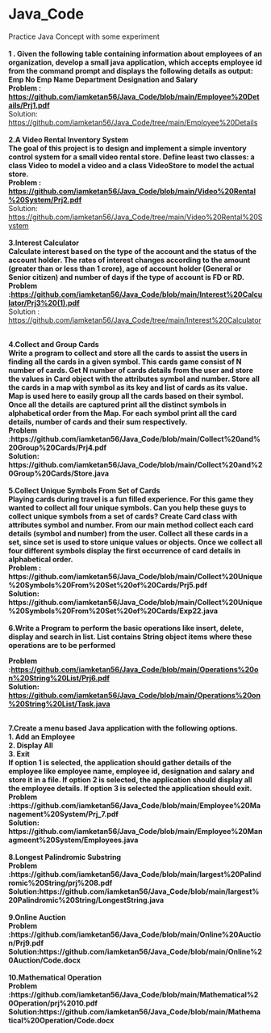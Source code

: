 # Java_Code
 Practice Java Concept with some experiment<br><br>
<b>1 . Given the following table containing information about employees of an organization, develop
a small java application, which accepts employee id from the command prompt and displays
the following details as output:
Emp No Emp Name Department Designation and Salary</b><br>
<b>Problem : https://github.com/iamketan56/Java_Code/blob/main/Employee%20Details/Prj1.pdf</b>
<br>
Solution:<br>
https://github.com/iamketan56/Java_Code/tree/main/Employee%20Details
<br><br>
<b>2.A Video Rental Inventory System<br>
The goal of this project is to design and implement a simple inventory control system for a small video
rental store. Define least two classes: a class Video to model a video and a class VideoStore to model the
actual store. </b>
<br>
<b>Problem : https://github.com/iamketan56/Java_Code/blob/main/Video%20Rental%20System/Prj2.pdf</b>
<br>
Solution:<br>
https://github.com/iamketan56/Java_Code/tree/main/Video%20Rental%20System
<br><br>
<b>3.Interest Calculator<br>
Calculate interest based on the type of the account and the status of the account holder. The rates of
interest changes according to the amount (greater than or less than 1 crore), age of account holder
(General or Senior citizen) and number of days if the type of account is FD or RD.</b><br>
<b>Problem :https://github.com/iamketan56/Java_Code/blob/main/Interest%20Calculator/Prj3%20(1).pdf </b><br>
Solution : https://github.com/iamketan56/Java_Code/tree/main/Interest%20Calculator <br>

<br>
<b>4.Collect and Group Cards<br>
 Write a program to collect and store all the cards to assist the users in finding all the cards in a given 
symbol.
This cards game consist of N number of cards. Get N number of cards details from the user and store 
the values in Card object with the attributes symbol and number.
Store all the cards in a map with symbol as its key and list of cards as its value. Map is used here to 
easily group all the cards based on their symbol.
Once all the details are captured print all the distinct symbols in alphabetical order from the Map. For 
 each symbol print all the card details, number of cards and their sum respectively.<b></br>
 <b>Problem :https://github.com/iamketan56/Java_Code/blob/main/Collect%20and%20Group%20Cards/Prj4.pdf </b><br>
 Solution: https://github.com/iamketan56/Java_Code/blob/main/Collect%20and%20Group%20Cards/Store.java<br>
 
 <br>
 <b>5.Collect Unique Symbols From Set of Cards</br>
 Playing cards during travel is a fun filled experience. For this game they wanted to collect all four 
unique symbols. Can you help these guys to collect unique symbols from a set of cards?
Create Card class with attributes symbol and number. From our main method collect each card 
details (symbol and number) from the user.
Collect all these cards in a set, since set is used to store unique values or objects.
Once we collect all four different symbols display the first occurrence of card details in alphabetical 
order.<b></br>
<b>Problem : https://github.com/iamketan56/Java_Code/blob/main/Collect%20Unique%20Symbols%20From%20Set%20of%20Cards/Prj5.pdf</b><br>
 Solution: https://github.com/iamketan56/Java_Code/blob/main/Collect%20Unique%20Symbols%20From%20Set%20of%20Cards/Exp22.java<br>
 
 <br>
 <b>6.Write a Program to perform the basic operations like insert, delete, display and search in list. List contains 
String object items where these operations are to be performed</b></br>

<b>Problem :https://github.com/iamketan56/Java_Code/blob/main/Operations%20on%20String%20List/Prj6.pdf </b><br>
 Solution: https://github.com/iamketan56/Java_Code/blob/main/Operations%20on%20String%20List/Task.java<br>
 
 <br>
 <b>7.Create a menu based Java application with the following options.<br>
1. Add an Employee<br>
2. Display All<br>
3. Exit<br>
If option 1 is selected, the application should gather details of the employee like 
employee name, employee id, designation and salary and store it in a file.
If option 2 is selected, the application should display all the employee details.
If option 3 is selected the application should exit.</b></br>
<b>Problem :https://github.com/iamketan56/Java_Code/blob/main/Employee%20Management%20System/Prj_7.pdf </b><br>
 Solution: https://github.com/iamketan56/Java_Code/blob/main/Employee%20Managmeent%20System/Employees.java<br>
 
  <br>
 <b>8.Longest Palindromic Substring</b></br>
<b>Problem :https://github.com/iamketan56/Java_Code/blob/main/largest%20Palindromic%20String/prj%208.pdf</b><br>
 Solution:https://github.com/iamketan56/Java_Code/blob/main/largest%20Palindromic%20String/LongestString.java<br>
 
  <br>
 <b>9.Online Auction</b></br>
<b>Problem :https://github.com/iamketan56/Java_Code/blob/main/Online%20Auction/Prj9.pdf</b><br>
Solution:https://github.com/iamketan56/Java_Code/blob/main/Online%20Auction/Code.docx<br>
  <br>
 <b>10.Mathematical Operation</b></br>
<b>Problem :https://github.com/iamketan56/Java_Code/blob/main/Mathematical%20Operation/prj%2010.pdf</b><br>
Solution:https://github.com/iamketan56/Java_Code/blob/main/Mathematical%20Operation/Code.docx<br>

